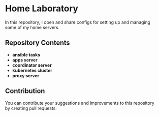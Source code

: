 # Home Laboratory

In this repository, I open and share configs for setting up and managing some of my home servers.

## Repository Contents

- **ansible tasks**
- **apps server**
- **coordinator server**
- **kubernetes cluster**
- **proxy server**

## Contribution

You can contribute your suggestions and improvements to this repository by creating pull requests.